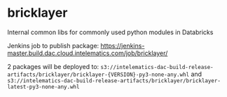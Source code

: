 # bricklayer
Internal common libs for commonly used python modules in Databricks

Jenkins job to publish package:
https://jenkins-master.build.dac.cloud.intelematics.com/job/bricklayer/

2 packages will be deployed to:
`s3://intelematics-dac-build-release-artifacts/bricklayer/bricklayer-{VERSION}-py3-none-any.whl` and `s3://intelematics-dac-build-release-artifacts/bricklayer/bricklayer-latest-py3-none-any.whl`
